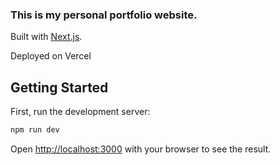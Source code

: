 ### This is my personal portfolio website. 

Built with [Next.js](https://nextjs.org/).

Deployed on Vercel

## Getting Started

First, run the development server:

```bash
npm run dev
```

Open [http://localhost:3000](http://localhost:3000) with your browser to see the result.

